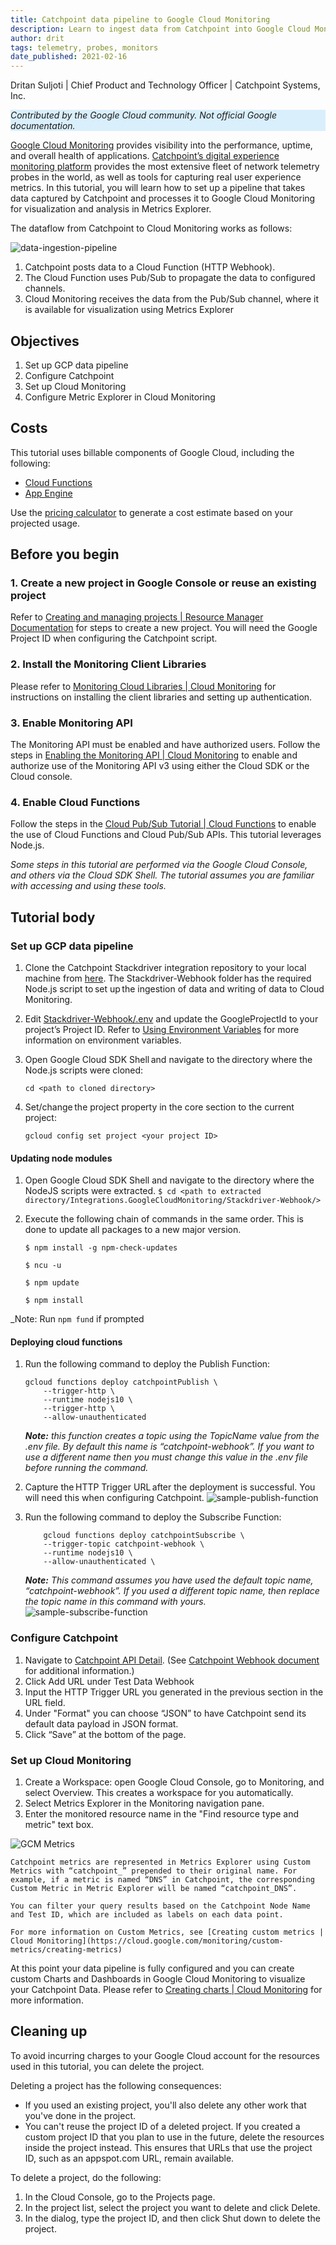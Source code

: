 ```yaml
---
title: Catchpoint data pipeline to Google Cloud Monitoring
description: Learn to ingest data from Catchpoint into Google Cloud Monitoring for visualization and analysis via Metrics Explorer.
author: drit
tags: telemetry, probes, monitors
date_published: 2021-02-16
---
```


Dritan Suljoti | Chief Product and Technology Officer | Catchpoint Systems, Inc.

<p style="background-color:#D9EFFC;"><i>Contributed by the Google Cloud community. Not official Google documentation.</i></p>

[Google Cloud Monitoring](https://cloud.google.com/monitoring) provides visibility into the performance, uptime, and overall health of applications. [Catchpoint’s digital experience monitoring platform](https://www.catchpoint.com/platform) provides the most extensive fleet of network telemetry probes in the world, as well as tools for capturing real user experience metrics. In this tutorial, you will learn how to set up a pipeline that takes data captured by Catchpoint and processes it to Google Cloud Monitoring for visualization and analysis in Metrics Explorer.  
  
The dataflow from Catchpoint to Cloud Monitoring works as follows:

![data-ingestion-pipeline](data-ingestion-pipeline.png)
 
1.	Catchpoint posts data to a Cloud Function (HTTP Webhook).
1.	The Cloud Function uses Pub/Sub to propagate the data to configured channels.
1.	Cloud Monitoring receives the data from the Pub/Sub channel, where it is available for visualization using Metrics Explorer

## Objectives

1.	Set up GCP data pipeline
1.	Configure Catchpoint
1.	Set up Cloud Monitoring
1.	Configure Metric Explorer in Cloud Monitoring

## Costs

This tutorial uses billable components of Google Cloud, including the following:

- [Cloud Functions](https://cloud.google.com/functions)
- [App Engine](https://cloud.google.com/appengine/docs/flexible/python)

Use the [pricing calculator](https://cloud.google.com/products/calculator) to generate a cost estimate based on your projected usage.

## Before you begin

### 1. Create a new project in Google Console or reuse an existing project
Refer to [Creating and managing projects | Resource Manager Documentation](https://cloud.google.com/resource-manager/docs/creating-managing-projects) for steps to create a new project. You will need the Google Project ID when configuring the Catchpoint script.
### 2. Install the Monitoring Client Libraries
Please refer to [Monitoring Cloud Libraries | Cloud Monitoring](https://cloud.google.com/monitoring/docs/reference/libraries) for instructions on installing the client libraries and setting up authentication. 
### 3. Enable Monitoring API
The Monitoring API must be enabled and have authorized users. Follow the steps in [Enabling the Monitoring API | Cloud Monitoring](https://cloud.google.com/monitoring/api/enable-api) to enable and authorize use of the Monitoring API v3 using either the Cloud SDK or the Cloud console. 
### 4. Enable Cloud Functions
Follow the steps in the [Cloud Pub/Sub Tutorial | Cloud Functions](https://cloud.google.com/functions/docs/tutorials/pubsub) to enable the use of Cloud Functions and Cloud Pub/Sub APIs. This tutorial leverages Node.js.

*Some steps in this tutorial are performed via the Google Cloud Console, and others via the Cloud SDK Shell. The tutorial assumes you are familiar with accessing and using these tools.*

## Tutorial body

### Set up GCP data pipeline
1.	Clone the Catchpoint Stackdriver integration repository to your local machine from [here](https://github.com/catchpoint/Integrations.GoogleCloudMonitoring). The Stackdriver-Webhook folder has the required Node.js script to set up the ingestion of data and writing of data to Cloud Monitoring.
1.	Edit [Stackdriver-Webhook/.env](https://github.com/catchpoint/Integrations.GoogleCloudMonitoring/blob/master/Stackdriver-Webhook/.env) and update the GoogleProjectId to your project’s Project ID. Refer to [Using Environment Variables](https://cloud.google.com/functions/docs/env-var) for more information on environment variables.
1.	Open Google Cloud SDK Shell and navigate to the directory where the Node.js scripts were cloned:

        cd <path to cloned directory>

1.	Set/change the project property in the core section to the current project:

        gcloud config set project <your project ID>
	
#### Updating node modules

1. Open Google Cloud SDK Shell and navigate to the directory where the NodeJS scripts were extracted.
`$ cd <path to extracted directory/Integrations.GoogleCloudMonitoring/Stackdriver-Webhook/> `

1. 	Execute the following chain of commands in the same order. This is done to update all packages to a new major version.

	`$ npm install -g npm-check-updates`

	`$ ncu -u`

	`$ npm update`

	`$ npm install`

_Note: Run `npm fund` if prompted

#### Deploying cloud functions

1.	Run the following command to deploy the Publish Function:  

        gcloud functions deploy catchpointPublish \
            --trigger-http \
            --runtime nodejs10 \
            --trigger-http \
            --allow-unauthenticated
	
    ***Note:** this function creates a topic using the TopicName value from the .env file. By default this name is “catchpoint-webhook”. If you want to use a different name then you must change this value in the .env file before running the command.*

1.	Capture the HTTP Trigger URL after the deployment is successful. You will need this when configuring Catchpoint.
 ![sample-publish-function](sample-publish-function.png)

1.	Run the following command to deploy the Subscribe Function: 

            gcloud functions deploy catchpointSubscribe \
            --trigger-topic catchpoint-webhook \
            --runtime nodejs10 \
            --allow-unauthenticated \
 
    ***Note:** This command assumes you have used the default topic name, “catchpoint-webhook”. If you used a different topic name, then replace the topic name in this command with yours.*
	![sample-subscribe-function](sample-subscribe-function.png)
### Configure Catchpoint
1.	Navigate to [Catchpoint API Detail](https://portal.catchpoint.com/ui/Content/Administration/ApiDetail.aspx). (See [Catchpoint Webhook document](https://support.catchpoint.com/hc/en-us/articles/115005282906) for additional information.)
1.	Click Add URL under Test Data Webhook
1.	Input the HTTP Trigger URL you generated in the previous section in the URL field.
1.	Under "Format" you can choose “JSON” to have Catchpoint send its default data payload in JSON format.
1.	Click “Save” at the bottom of the page.

### Set up Cloud Monitoring
1. Create a Workspace: open Google Cloud Console, go to Monitoring, and select Overview. This creates a workspace for you automatically.
1. Select Metrics Explorer in the Monitoring navigation pane.
1. Enter the monitored resource name in the "Find resource type and metric" text box.
    
![GCM Metrics](gcm-metrics.png)

    Catchpoint metrics are represented in Metrics Explorer using Custom Metrics with “catchpoint_” prepended to their original name. For example, if a metric is named “DNS” in Catchpoint, the corresponding Custom Metric in Metric Explorer will be named “catchpoint_DNS”.
    
    You can filter your query results based on the Catchpoint Node Name and Test ID, which are included as labels on each data point.
    
    For more information on Custom Metrics, see [Creating custom metrics | Cloud Monitoring](https://cloud.google.com/monitoring/custom-metrics/creating-metrics)

At this point your data pipeline is fully configured and you can create custom Charts and Dashboards in Google Cloud Monitoring to visualize your Catchpoint Data. Please refer to [ Creating charts | Cloud Monitoring](https://cloud.google.com/monitoring/charts/) for more information.





    
## Cleaning up

To avoid incurring charges to your Google Cloud account for the resources used in this tutorial, you can delete the project.

Deleting a project has the following consequences:
- If you used an existing project, you'll also delete any other work that you've done in the project.
- You can't reuse the project ID of a deleted project. If you created a custom project ID that you plan to use in the future, delete the resources inside the project instead. This ensures that URLs that use the project ID, such as an appspot.com URL, remain available.

To delete a project, do the following:
1.	In the Cloud Console, go to the Projects page.
1.	In the project list, select the project you want to delete and click Delete.
1.	In the dialog, type the project ID, and then click Shut down to delete the project.
